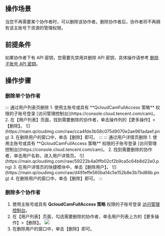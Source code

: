## 操作场景
当您不再需要某个协作者时，可以删除该协作者。删除协作者后，协作者将不再拥有该主账号下资源的管理权限。

## 前提条件
如果协作者下有 API 密钥，您需要先禁用并删除 API 密钥，具体操作请参考 [删除子账号 API 密钥](https://cloud.tencent.com/document/product/598/37140#.E5.88.A0.E9.99.A4.E5.AD.90.E8.B4.A6.E5.8F.B7-api-.E5.AF.86.E9.92.A5)。


## 操作步骤

### 删除单个协作者

<dx-tabs>
::: 通过用户列表页删除
1. 使用主账号或具有 **QcloudCamFullAccess 策略** 权限的子账号登录 [访问管理控制台](https://console.cloud.tencent.com/cam)。
2. 在【用户列表】页面，找到需要删除的协作者，单击操作列的【更多操作】>【删除】。
![](https://main.qcloudimg.com/raw/cca4fde3b58c075d9070e2ae961adaef.png)
3. 在删除用户的窗口中，单击【删除】即可。
:::
::: 通过用户详情页删除
1. 使用主账号或具有 **QcloudCamFullAccess 策略** 权限的子账号登录 [访问管理控制台](https://console.cloud.tencent.com/cam)。
2. 找到需要删除的协作者，单击用户名称，进入用户详情页。
![](https://main.qcloudimg.com/raw/59222b4a0ffb02cf2b9ca5c64b8d22e0.png)
3. 在用户详情页的快捷模块中，单击【删除用户】。
![](https://main.qcloudimg.com/raw/d491effe560ba14c5e152b8e3b7bd86b.png)
4. 在删除用户的窗口中，单击【删除】即可。
:::
</dx-tabs>



### 删除多个协作者
1. 使用主账号或具有 **QcloudCamFullAccess 策略** 权限的子账号登录 [访问管理控制台](https://console.cloud.tencent.com/cam)。
2. 在【用户列表】页面，勾选需要删除的协作者，单击用户列表上方的【更多操作】>【删除】。
![](https://main.qcloudimg.com/raw/6cc393069368cbaf2057d3d838c41df7.png)
3. 在删除用户的窗口中，单击【删除】即可。




